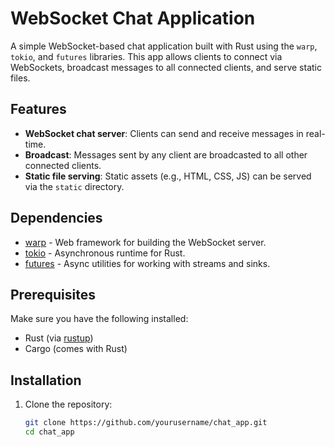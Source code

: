 # WebSocket Chat Application

A simple WebSocket-based chat application built with Rust using the `warp`, `tokio`, and `futures` libraries. This app allows clients to connect via WebSockets, broadcast messages to all connected clients, and serve static files.

## Features

- **WebSocket chat server**: Clients can send and receive messages in real-time.
- **Broadcast**: Messages sent by any client are broadcasted to all other connected clients.
- **Static file serving**: Static assets (e.g., HTML, CSS, JS) can be served via the `static` directory.
  
## Dependencies

- [warp](https://docs.rs/warp/) - Web framework for building the WebSocket server.
- [tokio](https://tokio.rs/) - Asynchronous runtime for Rust.
- [futures](https://docs.rs/futures/) - Async utilities for working with streams and sinks.

## Prerequisites

Make sure you have the following installed:
- Rust (via [rustup](https://rustup.rs/))
- Cargo (comes with Rust)

## Installation

1. Clone the repository:
   ```bash
   git clone https://github.com/yourusername/chat_app.git
   cd chat_app


